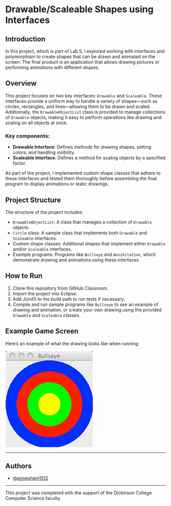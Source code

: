 # Drawable/Scaleable Shapes using Interfaces

## Introduction
In this project, which is part of Lab 5, I explored working with interfaces and polymorphism to create shapes that can be drawn and animated on the screen. The final product is an application that allows drawing pictures or performing animations with different shapes.

## Overview
This project focuses on two key interfaces: `Drawable` and `Scaleable`. These interfaces provide a uniform way to handle a variety of shapes—such as circles, rectangles, and lines—allowing them to be drawn and scaled. Additionally, the `DrawableObjectList` class is provided to manage collections of `Drawable` objects, making it easy to perform operations like drawing and scaling on all objects at once.

### Key components:
- **Drawable Interface**: Defines methods for drawing shapes, setting colors, and handling visibility.
- **Scaleable Interface**: Defines a method for scaling objects by a specified factor.

As part of the project, I implemented custom shape classes that adhere to these interfaces and tested them thoroughly before assembling the final program to display animations or static drawings.

## Project Structure
The structure of the project includes:
- `DrawableObjectList`: A class that manages a collection of `Drawable` objects.
- `Circle` class: A sample class that implements both `Drawable` and `Scaleable` interfaces.
- Custom shape classes: Additional shapes that implement either `Drawable` and/or `Scaleable` interfaces.
- Example programs: Programs like `Bullseye` and `Annihilation`, which demonstrate drawing and animations using these interfaces.

## How to Run
1. Clone this repository from GitHub Classroom.
2. Import the project into Eclipse.
3. Add JUnit5 to the build path to run tests if necessary.
4. Compile and run sample programs like `Bullseye` to see an example of drawing and animation, or create your own drawing using the provided `Drawable` and `Scaleable` classes.

## Example Game Screen

Here’s an example of what the drawing looks like when running:

![Drawable/Scaleable Shapes](img/image.png)

---

## Authors

- @[annepham1512](https://github.com/annepham1512)

---

This project was completed with the support of the Dickinson College Computer Science faculty.
